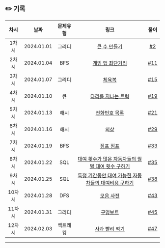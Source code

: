 ## ✏️ 기록   

| 차시 |    날짜    | 문제유형 | 링크 |                                  풀이                                   |
|:----:|:---------:|:----:|:-----:|:---------------------------------------------------------------------:|
| 1차시 | 2024.01.01 |  그리디  | <a href="https://school.programmers.co.kr/learn/courses/30/lessons/42883">큰 수 만들기</a>   | [#2](https://github.com/AlgoLeadMe/AlgoLeadMe-4/pull/2) |
| 2차시 | 2024.01.04 |  BFS  | <a href="https://school.programmers.co.kr/learn/courses/30/lessons/1844">게임 맵 최단거리</a>   | [#11](https://github.com/AlgoLeadMe/AlgoLeadMe-4/pull/11) |
| 3차시 | 2024.01.07 |  그리디  | <a href="https://school.programmers.co.kr/learn/courses/30/lessons/42862">체육복</a>   | [#15](https://github.com/AlgoLeadMe/AlgoLeadMe-4/pull/15) |
| 4차시 | 2024.01.10 |  큐  | <a href="https://school.programmers.co.kr/learn/courses/30/lessons/42583">다리를 지나는 트럭</a>   | [#19](https://github.com/AlgoLeadMe/AlgoLeadMe-4/pull/19) |
| 5차시 | 2024.01.13 |  해시  | <a href="https://school.programmers.co.kr/learn/courses/30/lessons/42577">전화번호 목록</a>   | [#21](https://github.com/AlgoLeadMe/AlgoLeadMe-4/pull/21) |
| 6차시 | 2024.01.16 |  해시  | <a href="https://school.programmers.co.kr/learn/courses/30/lessons/42578">의상</a>   | [#29](https://github.com/AlgoLeadMe/AlgoLeadMe-4/pull/29) |
| 7차시 | 2024.01.19 |  BFS  | <a href="https://www.acmicpc.net/problem/14248">점프 점프</a>   | [#33](https://github.com/AlgoLeadMe/AlgoLeadMe-4/pull/33) |
| 8차시 | 2024.01.22 |  SQL  | <a href="https://school.programmers.co.kr/learn/courses/30/lessons/151139">대여 횟수가 많은 자동차들의 월별 대여 횟수 구하기</a>   | [#35](https://github.com/AlgoLeadMe/AlgoLeadMe-4/pull/35) |
| 9차시 | 2024.01.25 |  SQL  | <a href="https://school.programmers.co.kr/learn/courses/30/lessons/157339">특정 기간동안 대여 가능한 자동차들의 대여비용 구하기</a>   | [#38](https://github.com/AlgoLeadMe/AlgoLeadMe-4/pull/38) |
| 10차시 | 2024.01.28 |  DFS  | <a href="https://school.programmers.co.kr/learn/courses/30/lessons/84512">모음 사전</a>   | [#43](https://github.com/AlgoLeadMe/AlgoLeadMe-4/pull/43) |
| 11차시 | 2024.01.31 |  그리디  | <a href="https://school.programmers.co.kr/learn/courses/30/lessons/42885">구명보트</a>   | [#45](https://github.com/AlgoLeadMe/AlgoLeadMe-4/pull/45) |
| 12차시 | 2024.02.03 |  백트래킹  | <a href="https://www.acmicpc.net/problem/26170">사과 빨리 먹기</a>   | [#47](https://github.com/AlgoLeadMe/AlgoLeadMe-4/pull/47) |
---
